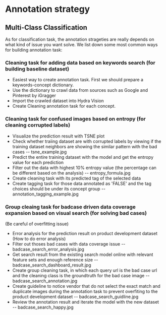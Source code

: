 
# Annotation strategy

## Multi-Class Classification

As for classification task, the annotation strageties are really depends on what kind of issue you want solve. We list down some most common ways for building annotation task:

### Cleaning task for adding data based on keywords search (for building baseline dataset)

* Easiest way to create annotation task. First we should prepare a keywords-concept dictionary.
* Use the dictionary to crawl data from sources such as  Google and Pinterest by iGragger
* Import the crawled dataset into Hydra Vision 
* Create Cleaning annotation task for each concept.

### Cleaning task for confused images based on entropy (for cleaning corrupted labels)
* Visualize the prediction result with TSNE plot
* Check whether traiing dataset are with corrupted labels by viewing if the training dataset neighbors are showing the similar pattern with the bad cases
-- tsne_example.jpg
* Predict the entire training dataset with the model and get the entropy value for each prediction
* Filter out the data with highest 10% entropy value (the percentage can be different based on the analysis)
-- entropy_formula.jpg
* Create cleaning task with its predicted tag of the selected data
* Create tagging task for those data annotated as 'FALSE' and the tag choices should be under its concept group
-- annotation_tagging_example.jpg



### Group cleaing task for badcase driven data coverage expansion based on visual search (for solving bad cases)
(Be careful of overfitting issue)
* Error analysis for the prediction result on product development dataset (How to do error analysis)
* Filter out thoses bad cases with data coverage issue
-- badcase_search_error_analysis.jpg
* Get search result from the existing search model online with relevant feature sets and enough reference size
-- badcase_search_dashboard_result.jpg
* Create group cleaning task, in which each query url is the bad case url and the cleaning class is the groundtruth for the bad case image
-- badcase_search_annotation.jpg
* Create guideline to notice vendor that do not select the exact match and duplicate images during the annotation task to prevent overfiting to the product development dataset
-- badcase_search_guidline.jpg
* Review the annotation result and iterate the model with the new dataset
-- badcase_search_happy.jpg





